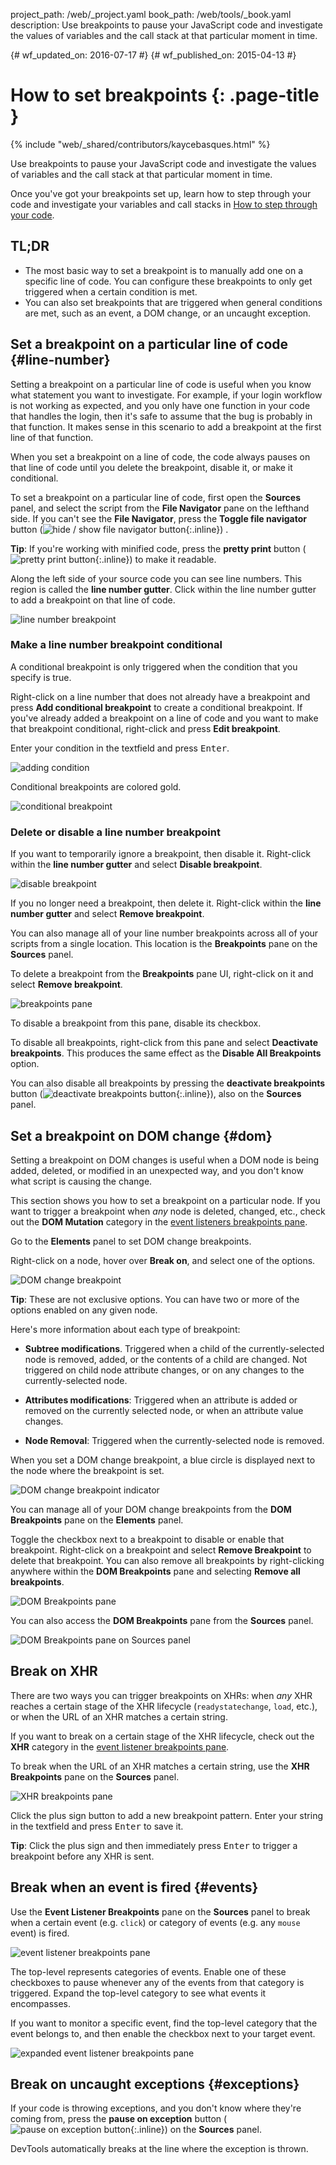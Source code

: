 project_path: /web/_project.yaml
book_path: /web/tools/_book.yaml
description: Use breakpoints to pause your JavaScript code and investigate the values of variables and the call stack at that particular moment in time.

{# wf_updated_on: 2016-07-17 #}
{# wf_published_on: 2015-04-13 #}

# How to set breakpoints {: .page-title }

{% include "web/_shared/contributors/kaycebasques.html" %}

Use breakpoints to pause your JavaScript code and investigate
the values of variables and the call stack at that particular moment in
time.

Once you've got your breakpoints set up, learn how to step through your code
and investigate your variables and call stacks in [How to step through your
code](step-code).


## TL;DR
- The most basic way to set a breakpoint is to manually add one on a specific line of code. You can configure these breakpoints to only get triggered when a certain condition is met.
- You can also set breakpoints that are triggered when general conditions are met, such as an event, a DOM change, or an uncaught exception.


## Set a breakpoint on a particular line of code {#line-number}

Setting a breakpoint on a particular line of code is useful when you know
what statement you want to investigate. For example, if your
login workflow is not working as expected, and you only have one function in
your code that handles the login, then it's safe to assume that the bug
is probably in that function. It makes sense in this scenario to add a
breakpoint at the first line of that function.

When you set a breakpoint on a line of code, the code always pauses on that
line of code until you delete the breakpoint, disable it, or make it
conditional.

To set a breakpoint on a particular line of code, first open the **Sources**
panel, and select the script from the **File Navigator** pane on the lefthand
side. If you can't see the **File Navigator**, press the **Toggle file
navigator** button
(![hide / show file navigator button][fn]{:.inline})
.

**Tip**: If you're working with minified code, press the **pretty print**
button 
(![pretty print button][pp]{:.inline})
to make it readable. 

Along the left side of your source code you can see line numbers. This region
is called the **line number gutter**. Click within the line number gutter to
add a breakpoint on that line of code.

![line number breakpoint][lnb]

[pp]: imgs/pretty-print.png
[fn]: imgs/file-navigator.png
[lnb]: imgs/line-number-breakpoint.png

### Make a line number breakpoint conditional

A conditional breakpoint is only triggered when the condition that you specify
is true.

Right-click on a line number that does not already have a breakpoint and
press **Add conditional breakpoint** to create a conditional breakpoint. 
If you've already added a breakpoint on a line of code and you want to make
that breakpoint conditional, right-click and press **Edit breakpoint**.

Enter your condition in the textfield and press <kbd>Enter</kbd>.

![adding condition][ac]

Conditional breakpoints are colored gold. 

![conditional breakpoint][cb]

[ac]: imgs/adding-condition.png
[cb]: imgs/conditional-breakpoint.png

### Delete or disable a line number breakpoint

If you want to temporarily ignore a breakpoint, then disable it. 
Right-click within the **line number gutter** and select **Disable
breakpoint**.

![disable breakpoint][db]

If you no longer need a breakpoint, then delete it. Right-click within the 
**line number gutter** and select **Remove breakpoint**.

You can also manage all of your line number breakpoints across all of your
scripts from a single location. This location is the **Breakpoints** pane
on the **Sources** panel.

To delete a breakpoint from the **Breakpoints** pane UI, right-click on it
and select **Remove breakpoint**.

![breakpoints pane][bp]

To disable a breakpoint from this pane, disable its checkbox.

To disable all breakpoints, right-click from this pane and select **Deactivate
breakpoints**. This produces the same effect as the **Disable All
Breakpoints** option.

You can also disable all breakpoints by pressing the **deactivate
breakpoints** button
(![deactivate breakpoints button][dbb]{:.inline}), also on the 
**Sources** panel.

[db]: imgs/disable-breakpoint.png
[bp]: imgs/breakpoints-pane.png
[dbb]: imgs/deactivate-breakpoints-button.png

## Set a breakpoint on DOM change {#dom}

Setting a breakpoint on DOM changes is useful when a DOM node is being added,
deleted, or modified in an unexpected way, and you don't know what script is
causing the change.

This section shows you how to set a breakpoint on a particular node. If you
want to trigger a breakpoint when *any* node is deleted, changed, etc., check
out the **DOM Mutation** category in the [event listeners breakpoints 
pane](#events).

Go to the **Elements** panel to set DOM change breakpoints.

Right-click on a node, hover over **Break on**, and select one of the options.

![DOM change breakpoint][dcb]

**Tip**: These are not exclusive options. You can have two or more of the
options enabled on any given node.

Here's more information about each type of breakpoint:

* **Subtree modifications**. Triggered when a child of the currently-selected
  node is removed, added, or the contents of a child are changed. Not
  triggered on child node attribute changes, or on any changes to the
  currently-selected node.

* **Attributes modifications**: Triggered when an attribute is added or removed
  on the currently selected node, or when an attribute value changes.

* **Node Removal**: Triggered when the currently-selected node is removed.

When you set a DOM change breakpoint, a blue circle is displayed next to
the node where the breakpoint is set. 

![DOM change breakpoint indicator][dbi]

You can manage all of your DOM change breakpoints from the **DOM Breakpoints**
pane on the **Elements** panel.

Toggle the checkbox next to a breakpoint to disable or enable that breakpoint.
Right-click on a breakpoint and select **Remove Breakpoint** to delete that
breakpoint. You can also remove all breakpoints by right-clicking anywhere
within the **DOM Breakpoints** pane and selecting **Remove all breakpoints**.

![DOM Breakpoints pane][dbp]

You can also access the **DOM Breakpoints** pane from the **Sources** panel.

![DOM Breakpoints pane on Sources panel][dbps]

[dcb]: imgs/dom-change-breakpoint.png
[dbi]: imgs/dom-breakpoint-indicator.png
[dbp]: imgs/dom-breakpoints-pane.png
[dbps]: imgs/dom-breakpoints-pane-sources.png

## Break on XHR

There are two ways you can trigger breakpoints on XHRs: when *any* XHR reaches
a certain stage of the XHR lifecycle (`readystatechange`, `load`, etc.), or
when the URL of an XHR matches a certain string. 

If you want to break on a certain stage of the XHR lifecycle, check out the
**XHR** category in the [event listener breakpoints pane](#events).

To break when the URL of an XHR matches a certain string, use the **XHR
Breakpoints** pane on the **Sources** panel. 

![XHR breakpoints pane][xbp]

[xbp]: imgs/xhr-breakpoints-pane.png

Click the plus sign button to add a new breakpoint pattern. Enter your string
in the textfield and press <kbd>Enter</kbd> to save it.

**Tip**: Click the plus sign and then immediately press <kbd>Enter</kbd> to
trigger a breakpoint before any XHR is sent.

## Break when an event is fired {#events}

Use the **Event Listener Breakpoints** pane on the **Sources** panel to
break when a certain event (e.g. `click`) or category of events (e.g. any
`mouse` event) is fired.

![event listener breakpoints pane][elbp]

The top-level represents categories of events. Enable one of these checkboxes
to pause whenever any of the events from that category is triggered. Expand
the top-level category to see what events it encompasses.

If you want to monitor a specific event, find the top-level category that the
event belongs to, and then enable the checkbox next to your target event.

![expanded event listener breakpoints pane][eelbp]

[elbp]: imgs/event-listener-breakpoints-pane.png

[eelbp]: imgs/expanded-event-listener-breakpoints-pane.png

## Break on uncaught exceptions {#exceptions}

If your code is throwing exceptions, and you don't know where they're coming
from, press the **pause on exception** button 
(![pause on exception button][poeb]{:.inline})
on the **Sources** panel.

DevTools automatically breaks at the line where the exception is thrown.

[poeb]: imgs/pause-on-exception-button.png
